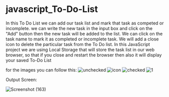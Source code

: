 # javascript_To-Do-List
In this To Do List we can add our task list and mark that task as competed or incomplete. we can write the new task in the input box and click on the "Add" button then the new task will be added to the list. We can click on the task name to mark it as completed or incomplete task. We will add a close icon to delete the particular task from the To Do list. In this JavaScript project we are using Local Storage that will store the task list in our web browser, so that if you close and restart the browser then also it will display your saved To-Do List

for the images you can follow this:
![unchecked](https://github.com/srushtinimbalkargithub/javascript_To-Do-List/assets/164755127/b251e518-08a9-4f16-9b03-28ae9a8b210e)
![icon](https://github.com/srushtinimbalkargithub/javascript_To-Do-List/assets/164755127/dec4e5a4-8fcb-44af-82c5-2acc3af9a6c5)
![checked](https://github.com/srushtinimbalkargithub/javascript_To-Do-List/assets/164755127/ced27c7e-7aec-4567-90d6-d9707acc4ca7)
![1](https://github.com/srushtinimbalkargithub/javascript_To-Do-List/assets/164755127/36244da2-d7df-4054-9dc3-b37cfa91fd51)


Output Screen:

![Screenshot (163)](https://github.com/srushtinimbalkargithub/javascript_To-Do-List/assets/164755127/5b5f9ab5-41b3-4d1e-9b41-8a53ca7d0ea8)
